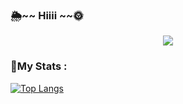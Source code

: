 ### 🌦️~~ Hiiii ~~🌞
<div id="header" align="center">
 <!-- <img src="https://media.giphy.com/media/wKWxuUOcp9fdvckBty/giphy.gif" width="150"/>-->
   <img src="https://64.media.tumblr.com/5cb7e485bddd21f9b934794810de574f/a7cbbd880695e3c2-39/s640x960/c2eddeedbbc7cd91af0c2ea0e164ab4c94d65545.gif"/>
</div>

### 🌻My Stats :

[![Top Langs](https://github-readme-stats.vercel.app/api/top-langs/?username=Ryu-ko&theme=tokyonight)](https://github.com/anuraghazra/github-readme-stats)
